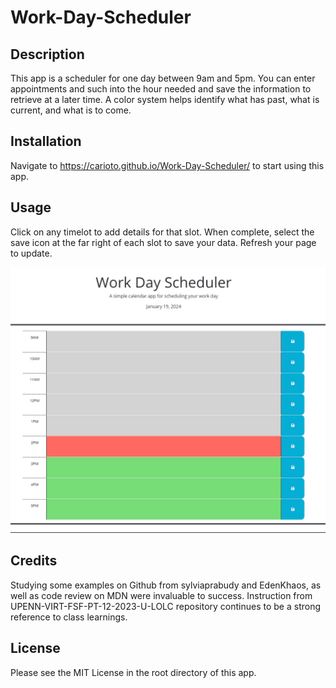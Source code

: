 # Work-Day-Scheduler

## Description
This app is a scheduler for one day between 9am and 5pm.  You can enter appointments and such
into the hour needed and save the information to retrieve at a later time.  A color system 
helps identify what has past, what is current, and what is to come.

## Installation
Navigate to https://carioto.github.io/Work-Day-Scheduler/ to start using this app.

## Usage

Click on any timelot to add details for that slot.  When complete, select the save icon at the 
far right of each slot to save your data. Refresh your page to update.

![alt text](assets/images/main_page.jpg)

## Credits

Studying some examples on Github from sylviaprabudy and EdenKhaos, as well as code review on
MDN were invaluable to success.  Instruction from  UPENN-VIRT-FSF-PT-12-2023-U-LOLC repository 
continues to be a strong reference to class learnings. 

## License
Please see the MIT License in the root directory of this app.